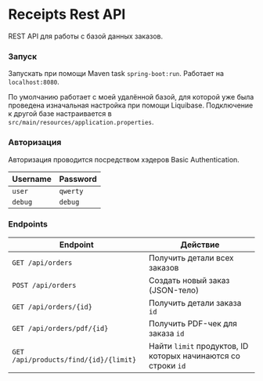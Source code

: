 # Receipts Rest API

REST API для работы с базой данных заказов.

### Запуск

Запускать при помощи Maven task `spring-boot:run`. Работает на `localhost:8080`.

По умолчанию работает с моей удалённой базой, для которой уже была проведена
изначальная настройка при помощи Liquibase. Подключение к другой базе
настраивается в `src/main/resources/application.properties`.

### Авторизация

Авторизация проводится посредством хэдеров Basic Authentication.

| Username | Password |
| --- | --- |
| `user` | `qwerty` |
| `debug` | `debug` |

### Endpoints

| Endpoint | Действие |
| --- | --- |
| `GET /api/orders` | Получить детали всех заказов |
| `POST /api/orders` | Создать новый заказ (JSON-тело) |
| `GET /api/orders/{id}` | Получить детали заказа `id` |
| `GET /api/orders/pdf/{id}` | Получить PDF-чек для заказа `id` |
| `GET /api/products/find/{id}/{limit}` | Найти `limit` продуктов, ID которых начинаются со строки `id` |
